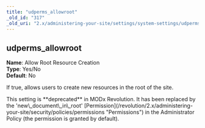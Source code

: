 ```yaml
---
title: "udperms_allowroot"
_old_id: "317"
_old_uri: "2.x/administering-your-site/settings/system-settings/udperms_allowroot"
---
```


udperms\_allowroot
------------------

**Name**: Allow Root Resource Creation   
**Type**: Yes/No   
**Default**: No

If true, allows users to create new resources in the root of the site.

<div class="warning">This setting is **deprecated** in MODx Revolution. It has been replaced by the 'new\_document\_in\_root' [Permission](/revolution/2.x/administering-your-site/security/policies/permissions "Permissions") in the Administrator Policy (the permission is granted by default).</div>